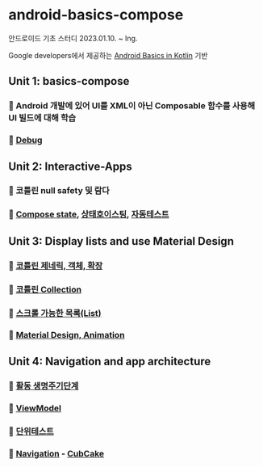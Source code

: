 # android-basics-compose

안드로이드 기초 스터디
2023.01.10. ~ Ing.

Google developers에서 제공하는 [Android Basics in Kotlin](https://developer.android.com/courses/android-basics-compose/course?hl=ko) 기반

## Unit 1:  basics-compose
### 📝 Android 개발에 있어 UI를 XML이 아닌 Composable 함수를 사용해 UI 빌드에 대해 학습
### 📝 [Debug](https://velog.io/@gogumi4502/Android-%EB%94%94%EB%B2%84%EA%B7%B8)

## Unit 2: Interactive-Apps
### 📝 코틀린 null safety 및 람다
### 📝 [Compose state](https://velog.io/@gogumi4502/Android-Compose-cjmk8rl9), [상태호이스팅](https://velog.io/@gogumi4502/Android-%EC%83%81%ED%83%9C%ED%98%B8%EC%9D%B4%EC%8A%A4%ED%8C%85-%ED%8C%A8%ED%84%B4), [자동테스트](https://velog.io/@gogumi4502/Android-%EC%9E%90%EB%8F%99%ED%85%8C%EC%8A%A4%ED%8A%B8)

## Unit 3:  Display lists and use Material Design
### 📝 [코틀린 제네릭, 객체, 확장](https://velog.io/@gogumi4502/Kotlin-%EC%A0%9C%EB%84%A4%EB%A6%AD-enum-%EC%8B%B1%EA%B8%80%ED%86%A4)
### 📝 [코틀린 Collection](https://github.com/JoungSangJun/android-basics-compose/blob/main/03.lists%20and%20Material%20Design/EventTracking/app/src/main/java/com/example/eventtracking/EventTracking.kt)
### 📝  [스크롤 가능한 목록(List)](https://github.com/JoungSangJun/android-basics-compose/blob/main/03.lists%20and%20Material%20Design/affirmations%20-%20List/app/src/main/java/com/example/affirmations/MainActivity.kt)
### 📝  [Material Design, Animation](https://github.com/JoungSangJun/android-basics-compose/tree/main/03.lists%20and%20Material%20Design/woof-MaterialTheming%2CAnimation)

## Unit 4:  Navigation and app architecture
### 📝 [활동 생명주기단계](https://velog.io/@gogumi4502/Android-%EC%83%9D%EB%AA%85%EC%A3%BC%EA%B8%B0)
### 📝 [ViewModel](https://github.com/JoungSangJun/android-basics-compose/tree/main/04.Navigation%20and%20app%20architecture/unscramble-architecture)
### 📝 [단위테스트](https://velog.io/@gogumi4502/Android-%EB%8B%A8%EC%9C%84%ED%85%8C%EC%8A%A4%ED%8A%B8)
### 📝 [Navigation](https://velog.io/@gogumi4502/Android-Compose-Navigation) - [CubCake](https://github.com/JoungSangJun/android-basics-compose/tree/main/04.Navigation%20and%20app%20architecture/cupcake-%20navigation)
